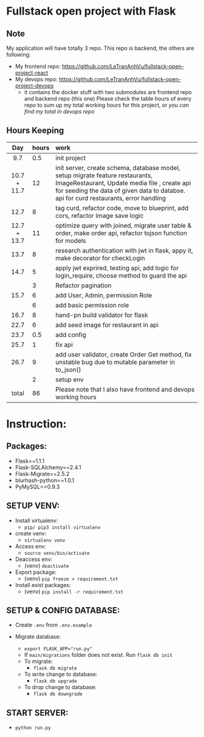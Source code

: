 # Fullstack open project with Flask

## Note
My application will have totally 3 repo. This repo is backend, the others are following:
* My frontend repo: https://github.com/LeTranAnhVu/fullstack-open-project-react
* My devops repo: https://github.com/LeTranAnhVu/fullstack-open-project-devops
    * it contains the docker stuff with two submodules are frontend repo and backend repo (this one)
Please check the table hours of every repo to sum up my total working hours for this project, or *you can find my total in devops repo*


## Hours Keeping
| Day | hours | work |
|:----:|:-----|:-----|
|9.7| 0.5 | init project |
|10.7 + 11.7| 12 | init server, create schema, database model, setup migrate feature restaurants, ImageRestaurant, Update media file , create api for seeding the data of given data to databse. api for curd restaurants, error handling|
|12.7| 8 | tag curd, refactor code, move to blueprint, add cors, refactor Image save logic|, connect to react app |
|12.7 + 13.7| 11 | optimize query with joined, migrate user table & order, make order api, refactor tojson function for models |
|13.7| 8 | research authentication with jwt in flask, appy it, make decorator for checkLogin |
|14.7| 5 | apply jwt exprired, testing api, add logic for login_require, choose method to guard the api |
|| 3 | Refactor pagination|
|15.7| 6 | add User, Admin, permission Role|
|| 6 | add basic permission role|
|16.7| 8 | hand-pn build validator for flask|
|22.7| 6 | add seed image for restaurant in api |
|23.7| 0.5 | add config |
|25.7| 1 | fix api |
|26.7| 9 | add user validator, create Order Get method, fix unstable bug due to mutable parameter in to_json()|
|| 2 | setup env|
|total| 86 |Please note that I also have frontend and devops working hours 


# Instruction:
## Packages:
* Flask==1.1.1
* Flask-SQLAlchemy==2.4.1
* Flask-Migrate==2.5.2
* blurhash-python==1.0.1
* PyMySQL==0.9.3
  
## SETUP VENV:
* Install virtualenv:
  * `pip/ pip3 install virtualenv` 
* create venv:
  * `virtualenv venv`
* Access env:
  * `source venv/bin/activate`
* Deaccess env:
  * (venv) `deactivate`
* Export package:
  * (venv) `pip freeze > requirement.txt`
* Install exist packages:
  * (venv) `pip install -r requirement.txt`
## SETUP & CONFIG DATABASE:
* Create `.env` from `.env.example`

* Migrate database:
  * `export FLASK_APP="run.py"`
  * If `main/migrations` folder does not exist. Run `flask db init`
  * To migrate: 
    * `flask db migrate`
  * To write change to database:
    * `flask db upgrade`
  * To drop change to database:
    * `flask db downgrade`
  
## START SERVER:
* `python run.py`

